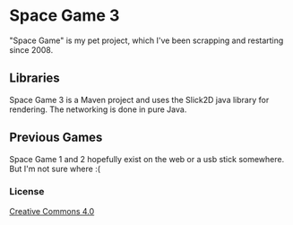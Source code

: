 # Space Game 3
"Space Game" is my pet project, which I've been scrapping and restarting since 2008.

## Libraries

Space Game 3 is a Maven project and uses the Slick2D java library for rendering. The networking is done in pure Java.

## Previous Games

Space Game 1 and 2 hopefully exist on the web or a usb stick somewhere. But I'm not sure where :(

### License

<a href="https://creativecommons.org/licenses/by/4.0/">Creative Commons 4.0</a>